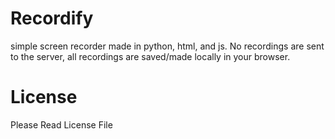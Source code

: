 # Recordify
simple screen recorder made in python, html, and js. No recordings are sent to the server, all recordings are saved/made locally in your browser.
# License
Please Read License File
